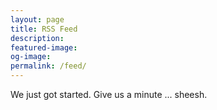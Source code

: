 ```yaml
---
layout: page
title: RSS Feed
description:
featured-image:
og-image:
permalink: /feed/
---
```


We just got started. Give us a minute ... sheesh.